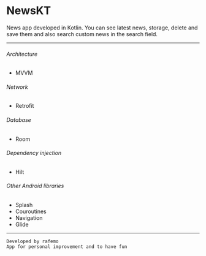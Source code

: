 # NewsKT
News app developed in Kotlin. You can see latest news, storage, delete and save them and also search custom news in the search field.

-------------------------------------------

###### Architecture
- MVVM

###### Network
- Retrofit

###### Database
- Room

###### Dependency injection
- Hilt

###### Other Android libraries
- Splash
- Couroutines
- Navigation
- Glide

-------------------------------------------

```
Developed by rafemo
App for personal improvement and to have fun
```
